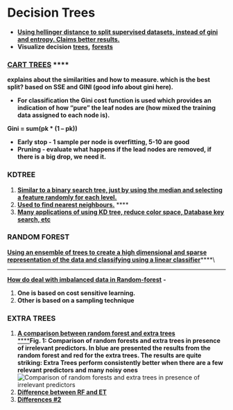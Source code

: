 # Decision Trees

* [**Using hellinger distance to split supervised datasets, instead of gini and entropy. Claims better results.**](https://medium.com/@evgeni.dubov/classifying-imbalanced-data-using-hellinger-distance-f6a4330d6f9a)
* **Visualize decision** [**trees**](https://towardsdatascience.com/interactive-visualization-of-decision-trees-with-jupyter-widgets-ca15dd312084)**,** [**forests**](https://towardsdatascience.com/how-to-visualize-a-decision-tree-from-a-random-forest-in-python-using-scikit-learn-38ad2d75f21c)

### [**CART TREES**](http://machinelearningmastery.com/classification-and-regression-trees-for-machine-learning/) ****&#x20;

**explains about the similarities and how to measure. which is the best split? based on SSE and GINI (good info about gini here).**

* **For classification the Gini cost function is used which provides an indication of how “pure” the leaf nodes are (how mixed the training data assigned to each node is).**

**Gini = sum(pk \* (1 – pk))**

* **Early stop - 1 sample per node is overfitting, 5-10 are good**
* **Pruning - evaluate what happens if the lead nodes are removed, if there is a big drop, we need it.**

### **KDTREE**&#x20;

1. [**Similar to a binary search tree, just by using the median and selecting a feature randomly for each level.**](https://www.youtube.com/watch?v=TLxWtXEbtFE)
2. [**Used to find nearest neighbours.**](https://www.youtube.com/watch?v=Y4ZgLlDfKDg) ****&#x20;
3. [**Many applications of using KD tree, reduce color space, Database key search, etc**](https://www.quora.com/What-is-a-kd-tree-and-what-is-it-used-for)

### **RANDOM FOREST**

[**Using an ensemble of trees to create a high dimensional and sparse representation of the data and classifying using a linear classifier**](http://scikit-learn.org/stable/auto\_examples/ensemble/plot\_feature\_transformation.html#sphx-glr-auto-examples-ensemble-plot-feature-transformation-py)****\
****

[**How do deal with imbalanced data in Random-forest**](http://statistics.berkeley.edu/sites/default/files/tech-reports/666.pdf) **-**&#x20;

1. **One is based on cost sensitive learning.**&#x20;
2. **Other is based on a sampling technique**&#x20;

### **EXTRA TREES**

1. [**A comparison between random forest and extra trees**\
   ****](https://www.thekerneltrip.com/statistics/random-forest-vs-extra-tree/)**Fig. 1: Comparison of random forests and extra trees in presence of irrelevant predictors. In blue are presented the results from the random forest and red for the extra trees. The results are quite striking: Extra Trees perform consistently better when there are a few relevant predictors and many noisy ones**![Comparison of random forests and extra trees in presence of irrelevant predictors](https://lh3.googleusercontent.com/frZzCFNyzH8WZmbb0IIy\_-e-wsqwclzspkGC9p2AIpRHOH1L-AEWAfQqvy96s26rts-VmSNHN8LSJMvNMjXtIv5qcE3j\_MZQjnbM2ped7g7oy0Nli59cv1YhM\_cGH2G2Ne67MSwM)
2. [**Difference between RF and ET**](https://stats.stackexchange.com/questions/175523/difference-between-random-forest-and-extremely-randomized-trees)
3. [**Differences #2**](https://stackoverflow.com/questions/22409855/randomforestclassifier-vs-extratreesclassifier-in-scikit-learn)
